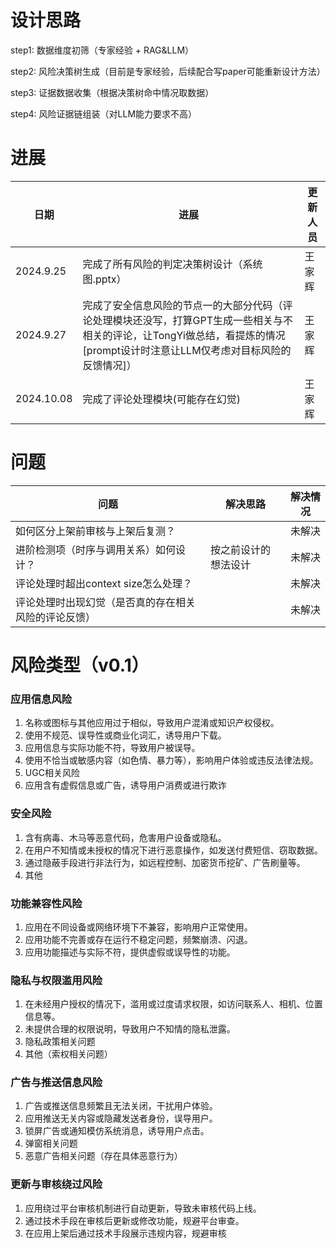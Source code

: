 # 设计思路

step1: 数据维度初筛（专家经验 + RAG&LLM）

step2: 风险决策树生成（目前是专家经验，后续配合写paper可能重新设计方法）

step3: 证据数据收集（根据决策树命中情况取数据）

step4: 风险证据链组装（对LLM能力要求不高）

# 进展

| 日期      | 进展 |  更新人员|
| --------- |-------------------------------| ------------- |
| 2024.9.25  | 完成了所有风险的判定决策树设计（系统图.pptx） | 王家辉 |
| 2024.9.27  | 完成了安全信息风险的节点一的大部分代码（评论处理模块还没写，打算GPT生成一些相关与不相关的评论，让TongYi做总结，看提炼的情况[prompt设计时注意让LLM仅考虑对目标风险的反馈情况]） | 王家辉 |
| 2024.10.08  | 完成了评论处理模块(可能存在幻觉) | 王家辉 |

# 问题

| 问题     | 解决思路 |  解决情况 |
| ------------------- |-----------------------| ------------- |
| 如何区分上架前审核与上架后复测？  |  | 未解决 |
| 进阶检测项（时序与调用关系）如何设计？  | 按之前设计的想法设计 | 未解决 |
| 评论处理时超出context size怎么处理？  |  | 未解决 |
| 评论处理时出现幻觉（是否真的存在相关风险的评论反馈）  |  | 未解决 |


# 风险类型（v0.1）

### 应用信息风险
1. 名称或图标与其他应用过于相似，导致用户混淆或知识产权侵权。
2. 使用不规范、误导性或商业化词汇，诱导用户下载。
3. 应用信息与实际功能不符，导致用户被误导。
4. 使用不恰当或敏感内容（如色情、暴力等），影响用户体验或违反法律法规。
5. UGC相关风险
6. 应用含有虚假信息或广告，诱导用户消费或进行欺诈

### 安全风险
1. 含有病毒、木马等恶意代码，危害用户设备或隐私。
2. 在用户不知情或未授权的情况下进行恶意操作，如发送付费短信、窃取数据。
3. 通过隐蔽手段进行非法行为，如远程控制、加密货币挖矿、广告刷量等。
4. 其他

### 功能兼容性风险
1. 应用在不同设备或网络环境下不兼容，影响用户正常使用。
2. 应用功能不完善或存在运行不稳定问题，频繁崩溃、闪退。
3. 应用功能描述与实际不符，提供虚假或误导性的功能。

### 隐私与权限滥用风险
1. 在未经用户授权的情况下，滥用或过度请求权限，如访问联系人、相机、位置信息等。
2. 未提供合理的权限说明，导致用户不知情的隐私泄露。
3. 隐私政策相关问题
4. 其他（索权相关问题）

### 广告与推送信息风险
1. 广告或推送信息频繁且无法关闭，干扰用户体验。
2. 应用推送无关内容或隐藏发送者身份，误导用户。
3. 锁屏广告或通知模仿系统消息，诱导用户点击。
4. 弹窗相关问题
5. 恶意广告相关问题（存在具体恶意行为）

### 更新与审核绕过风险
1. 应用绕过平台审核机制进行自动更新，导致未审核代码上线。
2. 通过技术手段在审核后更新或修改功能，规避平台审查。
3. 在应用上架后通过技术手段展示违规内容，规避审核
